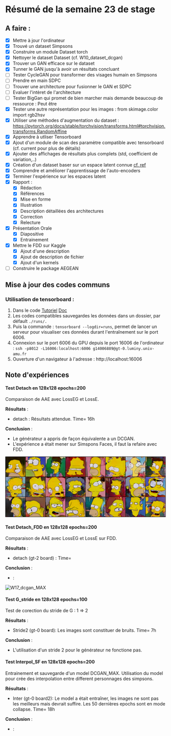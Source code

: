# Résumé de la semaine 23 de stage


## A faire :

- [x]  Mettre à jour l'ordinateur
- [x]  Trouvé un dataset Simpsons
- [x]  Construire un module Dataset torch
- [x]  Nettoyer le dataset Dataset (cf. W10_dataset_dcgan)
- [x]  Trouver un GAN efficace sur le dataset
- [x] Tunner le GAN jusqu'à avoir un résultats concluant
- [ ] Tester CycleGAN pour transformer des visages humain en Simpsons
- [ ] Prendre en main SDPC
- [ ] Trouver une architecture pour fusionner le GAN et SDPC
- [ ] Evaluer l'intèret de l'architecture
- [ ] Tester BigGan qui promet de bien marcher mais demande beaucoup de ressource : Peut être
- [x] Tester une autre représentation pour les images : from skimage.color import rgb2hsv
- [x] Utiliser une méthodes d'augmentation du dataset : https://pytorch.org/docs/stable/torchvision/transforms.html#torchvision.transforms.RandomAffine
- [x] Apprendre à utliser Tensorboard
- [x] Ajout d'un module de scan des paramètre compatible avec tensorboard (cf. current pour plus de détails)
- [x] Ajouter des affichages de résultats plus complets (std, coefficient de variation,..)
- [x] Création d'un dataset baser sur un espace latent connue [cf. ref](http://datashader.org/topics/strange_attractors.html)
- [x] Comprendre et améliorer l'apprentissage de l'auto-encoders 
- [x] Terminer l'expérience sur les espaces latent
- [x] Rapport :
  - [x] Rédaction
  - [x] Références 
  - [x] Mise en forme
  - [x] Illustration
  - [x] Description détaillées des architectures
  - [x] Correction
  - [x] Relecture
- [x] Présentation Orale
  - [x] Diapositive
  - [x] Entrainement
- [x] Mettre le FDD sur Kaggle
  - [x] Ajout d'une description
  - [x] Ajout de description de fichier
  - [x] Ajout d'un kernels
- [ ] Construire le package AEGEAN

## Mise à jour des codes communs

### Utilisation de tensorboard :

1. Dans le code [Tutoriel](https://www.tensorflow.org/guide/summaries_and_tensorboard) [Doc](https://pytorch.org/docs/stable/tensorboard.html)
2. Les codes compatibles sauvegardes les données dans un dossier, par défault `./runs/.`
3. Puis la commande : `tensorboard --logdir=runs`, permet de lancer un serveur pour visualiser ces données durant l'entraînement sur le port 6006.
4. Connexion sur le port 6006 du GPU depuis le port 16006 de l'ordinateur : `ssh -p8012 -L16006:localhost:6006 g14006889@gt-0.luminy.univ-amu.fr`
5. Ouverture d'un navigateur à l'adresse : http://localhost:16006

## Note d'expériences

#### Test Detach en 128x128 epochs=200
Comparaison de AAE avec LossEG et LossE.

__Résultats__ :
  - detach : Résultats attendue.
    Time= 16h
		
__Conclusion__ :
  - Le générateur a appris de façon équivalente  a un DCGAN.
  - L'expérience a était mener sur Simspons Faces, il faut la refaire avec FDD.

![W17_dcgan_MAX](W23_Detach/200.png "MAX")

#### Test Detach_FDD en 128x128 epochs=200
Comparaison de AAE avec LossEG et LossE sur FDD.

__Résultats__ :
  - detach (gt-2 board) : 
    Time= 
		
__Conclusion__ :
  - :

![W17_dcgan_MAX](W23_Detach_FDD/200.png "MAX")

#### Test G_stride en 128x128 epochs=100
Test de corection du stride de G : 1 => 2

__Résultats__ :
  - Stride2 (gt-0 board): Les images sont constituer de bruits.
    Time= 7h
		
__Conclusion__ :
  - L'utilisation d'un stride 2 pour le générateur ne fonctione pas.

#### Test Interpol_SF en 128x128 epochs=200
Entrainement et sauvegarde d'un model DCGAN_MAX.
Utilisation du model pour crée des interpolation entre different personnages des simpsons.

__Résultats__ :
  - Inter (gt-0 board2): Le model a était entraîner, les images ne sont pas les meilleurs mais devrait suffire. Les 50 dernières epochs sont en mode collapse.
    Time= 18h
		
__Conclusion__ :
  - :
